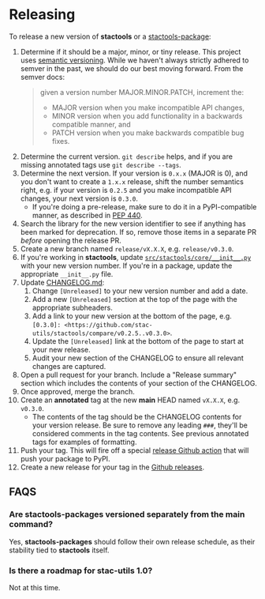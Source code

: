 # Releasing

To release a new version of **stactools** or a [stactools-package](https://github.com/stactools-packages/):

1. Determine if it should be a major, minor, or tiny release.
   This project uses [semantic versioning](https://semver.org/).
   While we haven't always strictly adhered to semver in the past, we should do our best moving forward.
   From the semver docs:
   > given a version number MAJOR.MINOR.PATCH, increment the:
   >
   > - MAJOR version when you make incompatible API changes,
   > - MINOR version when you add functionality in a backwards compatible manner, and
   > - PATCH version when you make backwards compatible bug fixes.
   >
2. Determine the current version.
   `git describe` helps, and if you are missing annotated tags use `git describe --tags`.
3. Determine the next version.
   If your version is `0.x.x` (MAJOR is 0), and you don't want to create a `1.x.x` release, shift the number semantics right, e.g. if your version is `0.2.5` and you make incompatible API changes, your next version is `0.3.0`.
    - If you're doing a pre-release, make sure to do it in a PyPI-compatible manner, as described in [PEP 440](https://www.python.org/dev/peps/pep-0440/#pre-releases).
4. Search the library for the new version identifier to see if anything has been marked for deprecation.
   If so, remove those items in a separate PR *before* opening the release PR.
5. Create a new branch named `release/vX.X.X`, e.g. `release/v0.3.0`.
6. If you're working in **stactools**, update [`src/stactools/core/__init__.py`](src/stactools/core/__init__.py) with your new version number.
   If you're in a package, update the appropriate `__init__.py` file.
7. Update [CHANGELOG.md](CHANGELOG.md):
   1. Change `[Unreleased]` to your new version number and add a date.
   2. Add a new `[Unreleased]` section at the top of the page with the appropriate subheaders.
   3. Add a link to your new version at the bottom of the page, e.g. `[0.3.0]: <https://github.com/stac-utils/stactools/compare/v0.2.5..v0.3.0>`.
   4. Update the `[Unreleased]` link at the bottom of the page to start at your new release.
   5. Audit your new section of the CHANGELOG to ensure all relevant changes are captured.
8. Open a pull request for your branch.
   Include a "Release summary" section which includes the contents of your section of the CHANGELOG.
9. Once approved, merge the branch.
10. Create an **annotated** tag at the new **main** HEAD named `vX.X.X`, e.g. `v0.3.0`.
    - The contents of the tag should be the CHANGELOG contents for your version release.
      Be sure to remove any leading `###`, they'll be considered comments in the tag contents.
      See previous annotated tags for examples of formatting.
11. Push your tag.
    This will fire off a special [release Github action](.github/workflows/release.yml) that will push your package to PyPI.
12. Create a new release for your tag in the [Github releases](https://github.com/stac-utils/stactools/releases).

## FAQS

### Are stactools-packages versioned separately from the main command?

Yes, **stactools-packages** should follow their own release schedule, as their stability tied to **stactools** itself.

### Is there a roadmap for stac-utils 1.0?

Not at this time.
